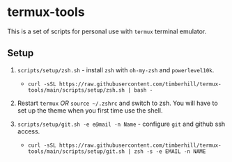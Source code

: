 # termux-tools

This is a set of scripts for personal use with `termux` terminal emulator.

## Setup

1. `scripts/setup/zsh.sh` - install `zsh` with `oh-my-zsh` and `powerlevel10k`.

	- `curl -sSL https://raw.githubusercontent.com/timberhill/termux-tools/main/scripts/setup/zsh.sh | bash -`

2. Restart `termux` _OR_ `source ~/.zshrc` and switch to zsh. You will have to set up the theme when you first time use the shell.

3. `scripts/setup/git.sh -e e@mail -n Name` - configure `git` and github ssh access.

	- `curl -sSL https://raw.githubusercontent.com/timberhill/termux-tools/main/scripts/setup/git.sh | zsh -s -e EMAIL -n NAME`

